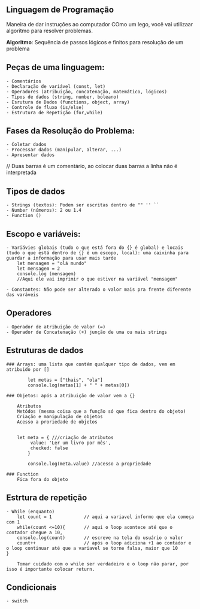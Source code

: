 ## Linguagem de Programação

Maneira de dar instruções ao computador
COmo um lego, você vai utilizaar algoritmo para resolver problemas.

 **Algoritmo**: Sequência de passos lógicos e finitos para resolução de um problema

## Peças de uma linguagem:

    - Comentários 
    - Declaração de variável (const, let)
    - Operadores (atribuição, concatenação, matemático, lógicos)
    - Tipos de dados (string, number, boleano)
    - Esrutura de Dados (functions, object, array)
    - Controle de fluxo (is/else)
    - Estrutura de Repetição (for,while)

## Fases da Resolução do Problema:

    - Coletar dados
    - Processar dados (manipular, alterar, ...)
    - Apresentar dados


// Duas barras é um comentário, ao colocar duas barras a linha não é interpretada

## Tipos de dados
    - Strings (textos): Podem ser escritas dentro de "" '' ``
    - Number (números): 2 ou 1.4
    - Function ()


## Escopo e variáveis:
    - Variávies globais (tudo o que está fora do {} é global) e locais (tudo o que está dentro de {} é um escopo, local): uma caixinha para guardar a informação para usar mais tarde
        let mensagem = "olá mundo"
        let mensagem = 2
        console.log (mensagem)
        //Aqui ele vai imprimir o que estiver na variável "mensagem"

    - Constantes: Não pode ser alterado o valor mais pra frente diferente das varáveis

## Operadores
    - Operador de atribuição de valor (=)
    - Operador de Concatenação (+) junção de uma ou mais strings

## Estruturas de dados 

    ### Arrays: uma lista que contém qualquer tipo de dados, vem em atribuido por []

            let metas = ["thais", "ola"]
            console.log(metas[1] + " " + metas[0])

    ### Objetos: após a atribuição de valor vem a {}

        Atributos 
        Metódos (mesma coisa que a função só que fica dentro do objeto)
        Criação e manipulação de objetos
        Acesso a proriedade de objetos


        let meta = { ///criação de atributos
             value: 'Ler um livro por mês',
             checked: false
            }

            console.log(meta.value) //acesso a propriedade

    ### Function
        Fica fora do objeto



## Estrtura de repetição
    - While (enquanto)
        let count = 1            // aqui a variavel informo que ela começa com 1
        while(count <=10){       // aqui o loop acontece até que o contador chegue a 10, 
        console.log(count)       // escreve na tela do usuário o valor
        count++                  // após o loop adiciona +1 ao contador e o loop continuar até que a variavel se torne falsa, maior que 10
    }

        Tomar cuidado com o while ser verdadeiro e o loop não parar, por isso é importante colocar return.

## Condicionais

    - switch